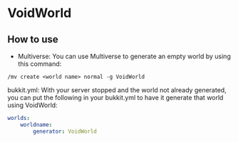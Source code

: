 # VoidWorld

## How to use

- Multiverse: You can use Multiverse to generate an empty world by using this command:
```
/mv create <world name> normal -g VoidWorld
```
bukkit.yml: With your server stopped and the world not already generated, you can put the following in your bukkit.yml to have it generate that world using VoidWorld:
```yml
worlds:
    worldname:
        generator: VoidWorld
```